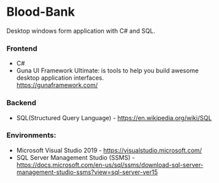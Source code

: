 # Blood-Bank
Desktop windows form application with C# and SQL. <br>

### Frontend
+ C#
+ Guna UI Framework Ultimate: is tools to help you build awesome desktop application interfaces.<br> https://gunaframework.com/

### Backend
+ SQL(Structured Query Language) - https://en.wikipedia.org/wiki/SQL

### Environments:  
+ Microsoft Visual Studio 2019 - https://visualstudio.microsoft.com/
+ SQL Server Management Studio (SSMS) - https://docs.microsoft.com/en-us/sql/ssms/download-sql-server-management-studio-ssms?view=sql-server-ver15
